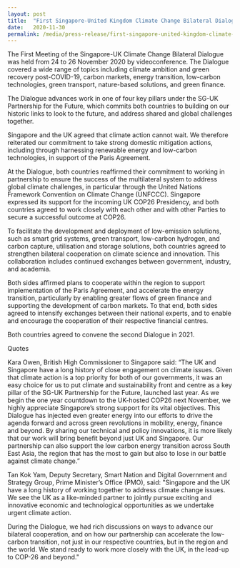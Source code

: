 ```yaml
---
layout: post
title:  "First Singapore-United Kingdom Climate Change Bilateral Dialogue"
date:   2020-11-30
permalink: /media/press-release/first-singapore-united-kingdom-climate-change-bilateral-dialogue/
---
```



The First Meeting of the Singapore-UK Climate Change Bilateral Dialogue was held from 24 to 26 November 2020 by videoconference. The Dialogue covered a wide range of topics including climate ambition and green recovery post-COVID-19, carbon markets, energy transition, low-carbon technologies, green transport, nature-based solutions, and green finance. 

The Dialogue advances work in one of four key pillars under the SG-UK Partnership for the Future, which commits both countries to building on our historic links to look to the future, and address shared and global challenges together. 

Singapore and the UK agreed that climate action cannot wait. We therefore reiterated our commitment to take strong domestic mitigation actions, including through harnessing renewable energy and low-carbon technologies, in support of the Paris Agreement. 

At the Dialogue, both countries reaffirmed their commitment to working in partnership to ensure the success of the multilateral system to address global climate challenges, in particular through the United Nations Framework Convention on Climate Change (UNFCCC). Singapore expressed its support for the incoming UK COP26 Presidency, and both countries agreed to work closely with each other and with other Parties to secure a successful outcome at COP26. 

To facilitate the development and deployment of low-emission solutions, such as smart grid systems, green transport, low-carbon hydrogen, and carbon capture, utilisation and storage solutions, both countries agreed to strengthen bilateral cooperation on climate science and innovation. This collaboration includes continued exchanges between government, industry, and academia. 

Both sides affirmed plans to cooperate within the region to support implementation of the Paris Agreement, and accelerate the energy transition, particularly by enabling greater flows of green finance and supporting the development of carbon markets. To that end, both sides agreed to intensify exchanges between their national experts, and to enable and encourage the cooperation of their respective financial centres.

Both countries agreed to convene the second Dialogue in 2021.


Quotes

Kara Owen, British High Commissioner to Singapore said: “The UK and Singapore have a long history of close engagement on climate issues. Given that climate action is a top priority for both of our governments, it was an easy choice for us to put climate and sustainability front and centre as a key pillar of the SG-UK Partnership for the Future, launched last year. As we begin the one year countdown to the UK-hosted COP26 next November, we highly appreciate Singapore’s strong support for its vital objectives. This 
Dialogue has injected even greater energy into our efforts to drive the agenda forward and across green revolutions in mobility, energy, finance and beyond. By sharing our technical and policy innovations, it is more likely that our work will bring benefit beyond just UK and Singapore. Our partnership can also support the low carbon energy transition across South East Asia, the region that has the most to gain but also to lose in our battle against climate change.” 

Tan Kok Yam, Deputy Secretary, Smart Nation and Digital Government and Strategy Group, Prime Minister’s Office (PMO), said: "Singapore and the UK have a long history of working together to address climate change issues. We see the UK as a like-minded partner to jointly pursue exciting and innovative economic and technological opportunities as we undertake urgent climate action.

During the Dialogue, we had rich discussions on ways to advance our bilateral cooperation, and on how our partnership can accelerate the low-carbon transition, not just in our respective countries, but in the region and the world. We stand ready to work more closely with the UK, in the lead-up to COP-26 and beyond."
